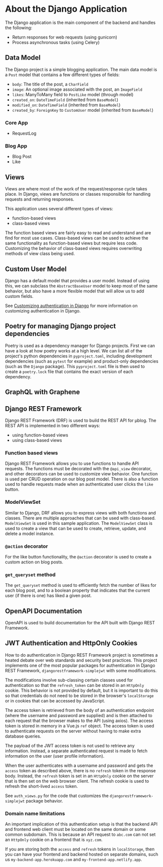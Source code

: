 # About the Django Application

The Django application is the main component of the backend and handles the following:

- Return responses for web requests (using gunicorn)
- Process asynchronous tasks (using Celery)

## Data Model

The Django project is a simple blogging application. The main data model is a `Post` model that contains a few different types of fields:

- `body`: The title of the post, a `CharField`
- `image`: An optional image associated with the post, an `ImageField`
- `likes`: ManyToMany field to `PostLike` model (through model)
- `created_on`: `DateTimeField` (inherited from `BaseModel`)
- `modified_on`: `DateTimeField` (inherited from `BaseModel`)
- `created_by`: `ForeignKey` to `CustomUser` model (inherited from `BaseModel`)

### Core App
- RequestLog

### Blog App
- Blog Post
- Like

## Views

Views are where most of the work of the request/response cycle takes place. In Django, views are functions or classes responsible for handling requests and returning responses.

This application uses several different types of views:

- function-based views
- class-based views

The function based views are fairly easy to read and understand and are find for most use cases. Class-based views can be used to achieve the same functionality as function-based views but require less code. Customizing the behavior of class-based views requires overwriting methods of view class being used.

## Custom User Model

Django has a default model that provides a user model. Instead of using this, we can subclass the `AbstractBaseUser` model to keep most of the same behavior, but also have a more flexible model that will allow us to add custom fields.

See [Customizing authentication in Django](https://docs.djangoproject.com/en/3.2/topics/auth/customizing/) for more information on customizing authentication in Django.

## Poetry for managing Django project dependencies

Poetry is used as a dependency manager for Django projects. First we can have a look at how poetry works at a high level. We can list all of the project's python dependencies in `pyproject.toml`, including development dependencies (such as `pytest` for example) and product-only dependencies (such as the `Django` package). This `pyproject.toml` file is then used to create a `poetry.lock` file that contains the exact version of each dependency.


## GraphQL with Graphene

## Django REST Framework

Django REST Framework (DRF) is used to build the REST API for μblog. The REST API is implemented in two different ways:

- using function-based views
- using class-based views

### Function based views

Django REST Framework allows you to use functions to handle API requests. The functions must be decorated with the `@api_view` decorator, and other decorators can be used to customize view behavior. One function is used per CRUD operation on our blog post model. There is also a function used to handle requests made when an authenticated user clicks the `like` button.

### ModelViewSet

Similar to Django, DRF allows you to express views with both functions and classes. There are multiple approaches that can be used with class-based. `ModelViewSet` is used in this sample application. The `ModelViewSet` class is used to create a view that can be used to create, retrieve, update, and delete a model instance.

### `@action` decorator

For the like button functionality, the `@action` decorator is used to create a custom action on blog posts.

### `get_queryset` method

The `get_queryset` method is used to efficiently fetch the number of likes for each blog post, and to a boolean property that indicates that the current user (if there is one) has liked a given post.

## OpenAPI Documentation

OpenAPI is used to build documentation for the API built with Django REST Framework.

## JWT Authentication and HttpOnly Cookies

How to do authentication in Django REST Framework project is sometimes a heated debate over web standards and security best practices. This project implements one of the most popular packages for authentication in Django REST Framework, `djangorestframework-simplejwt` with some modifications.

The modifications involve sub-classing certain classes used for authentication so that the `refresh_token` can be stored in an `HttpOnly` cookie. This behavior is not provided by default, but it is important to do this so that credentials do not need to be stored in the browser's `localStorage` or in cookies that can be accessed by JavaScript.

The access token is retrieved from the body of an authentication endpoint (where the username and password are supplied) and is then attached to each request that the browser makes to the API (using axios). The access token is stored in memory in a Vue.js `ref` object. The access token is used to authenticate requests on the server without having to make extra database queries.

The payload of the JWT access token is not used to retrieve any information. Instead, a separate authenticated request is made to fetch information on the user (user profile information).

When the user authenticates with a username and password and gets the `access` token as described above, there is no `refresh` token in the response body. Instead, the `refresh` token is set in an `HttpOnly` cookie on the server that is then set on the web browser client. The refresh cookie is used to refresh the short-lived `access` token.

See `auth_views.py` for the code that customizes the `djangorestframework-simplejwt` package behavior.

### Domain name limitations

An important implication of this authentication setup is that the backend API and frontend web client must be located on the same domain or some common subdomain. This is because an API request to `abc.com` can not set an `HttpOnly` cookie on a frontend that is `xyz.com`.

If you are storing both the `access` and `refresh` tokens in `localStorage`, then you can have your frontend and backend hosted on separate domains, such us `my-backend-app.herokuapp.com` and `my-frontend-app.netlify.app`.

